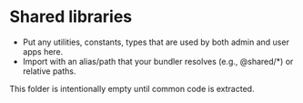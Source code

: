 # Shared libraries

- Put any utilities, constants, types that are used by both admin and user apps here.
- Import with an alias/path that your bundler resolves (e.g., @shared/*) or relative paths.

This folder is intentionally empty until common code is extracted.
